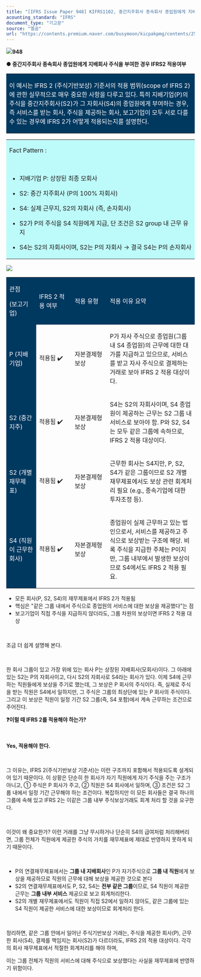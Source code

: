 ```yaml
---
title: "[IFRS Issue Paper 948] KIFRS1102, 중간지주회사 종속회사 종업원에게 지배회사 주식을 부여한 경우 IFRS2 적용여부"
acounting_standard: "IFRS"
document_type: "기고문"
source: "엘곰"
url: "https://contents.premium.naver.com/busymoon/kicpakpmg/contents/250725100731619lm"
---
```

![](https://n2.news.naver.com/l.gif?type=content)**948**

**● 중간지주회사 종속회사 종업원에게 지배회사 주식을 부여한 경우 IFRS2 적용여부**

<table style=""><tbody><tr><td colspan="3" rowspan="1" style="width: 100.0%; height: 129.0px;  background-color: #003960;"><div><p style=""><span style="color:#ffffff;">이 예시는 IFRS 2 (주식기반보상) 기준서의 적용 범위(scope of IFRS 2)에 관한 실무적으로 매우 중요한 사항을 다루고 있다. 특히 지배기업(P)의 주식을 중간지주회사(S2)가 그 자회사(S4)의 종업원에게 부여하는 경우, 즉 서비스를 받는 회사, 주식을 제공하는 회사, 보고기업이 모두 서로 다를 수 있는 경우에 IFRS 2가 어떻게 적용되는지를 설명한다.</span></p></div></td></tr></tbody></table>

<table style=""><tbody><tr><td colspan="3" rowspan="1" style="width: 100.0%; height: 129.0px;  background-color: #bdfbfa;"><div><p style=""><span style="">Fact Pattern :</span></p><p style=""><span style="">​</span></p><ul><li><p style=""><span style="">지배기업 P: 상장된 최종 모회사</span></p></li><li><p style=""><span style="">S2</span><span style="">: 중간 지주회사 (P의 100% 자회사)</span></p></li><li><p style=""><span style="">S4</span><span style="">: 실제 근무지, S2의 자회사 (즉, 손자회사)</span></p></li><li><p style=""><span style="">S2가 P의 주식을 S4 직원에게 지급</span><span style="">, 단 조건은 S2 group 내 근무 유지</span></p></li><li><p style=""><span style="">S4는 S2의 자회사이며, S2는 P의 자회사</span><span style=""> → 결국 S4는 P의 손자회사</span></p></li></ul></div></td></tr></tbody></table>

![](https://scs-phinf.pstatic.net/MjAyNTA3MjVfMzcg/MDAxNzUzNDAzMjQyNjMw.O2u5Fm8AwGI34ZRQxuzOt32myn5QxlUHfP2AmNI65iQg.uQL4e1dtzs6wtjXSANt1hZ9dlx4sLen7yhJLrRbiHeUg.PNG/image.png?type=w800)

<table style=""><tbody><tr><td colspan="1" rowspan="1" style="width: 15.88%; height: 40.0px;  background-color: #003960;"><div><p style=""><span style="color:#ffffff;">관점</span></p></div><div><p style=""><span style="color:#ffffff;">(보고기업)</span></p></div></td><td colspan="1" rowspan="1" style="width: 18.83%; height: 40.0px;  background-color: #003960;"><div><p style=""><span style="color:#ffffff;">IFRS 2 적용 여부</span></p></div></td><td colspan="1" rowspan="1" style="width: 18.67%; height: 40.0px;  background-color: #003960;"><div><p style=""><span style="color:#ffffff;">적용 유형</span></p></div></td><td colspan="1" rowspan="1" style="width: 46.62%; height: 40.0px;  background-color: #003960;"><div><p style=""><span style="color:#ffffff;">적용 이유 요약</span></p></div></td></tr><tr><td colspan="1" rowspan="1" style="width: 15.88%; height: 40.0px;  background-color: #003960;"><div><p style=""><span style="color:#ffffff;">P (지배기업)</span></p></div></td><td colspan="1" rowspan="1" style="width: 18.83%; height: 40.0px;  "><div><p style=""><span style="">적용됨 ✔️</span></p></div></td><td colspan="1" rowspan="1" style="width: 18.67%; height: 40.0px;  "><div><p style=""><span style="">자본결제형 보상</span></p></div></td><td colspan="1" rowspan="1" style="width: 46.62%; height: 40.0px;  "><div><p style=""><span style="">P가 자사 주식으로 종업원(그룹 내 S4 종업원)의 근무에 대한 대가를 지급하고 있으므로, </span><span style="">서비스를 받고 자사 주식으로 결제</span><span style="">하는 거래로 보아 IFRS 2 적용 대상이다.</span></p></div></td></tr><tr><td colspan="1" rowspan="1" style="width: 15.88%; height: 40.0px;  background-color: #003960;"><div><p style=""><span style="color:#ffffff;">S2 (중간지주)</span></p></div></td><td colspan="1" rowspan="1" style="width: 18.83%; height: 40.0px;  "><div><p style=""><span style="">적용됨 ✔️</span></p></div></td><td colspan="1" rowspan="1" style="width: 18.67%; height: 40.0px;  "><div><p style=""><span style="">자본결제형 보상</span></p></div></td><td colspan="1" rowspan="1" style="width: 46.62%; height: 40.0px;  "><div><p style=""><span style="">S4는 S2의 자회사이며, S4 종업원이 제공하는 근무는 </span><span style="">S2 그룹 내 서비스</span><span style="">로 보아야 함. P와 S2, S4는 모두 </span><span style="">같은 그룹에 속하므로</span><span style="">, IFRS 2 적용 대상이다.</span></p></div></td></tr><tr><td colspan="1" rowspan="1" style="width: 15.88%; height: 40.0px;  background-color: #003960;"><div><p style=""><span style="color:#ffffff;">S2 (개별재무제표)</span></p></div></td><td colspan="1" rowspan="1" style="width: 18.83%; height: 40.0px;  "><div><p style=""><span style="">적용됨 ✔️</span></p></div></td><td colspan="1" rowspan="1" style="width: 18.67%; height: 40.0px;  "><div><p style=""><span style="">자본결제형 보상</span></p></div></td><td colspan="1" rowspan="1" style="width: 46.62%; height: 40.0px;  "><div><p style=""><span style="">근무한 회사는 S4지만, P, S2, S4가 </span><span style="">같은 그룹</span><span style="">이므로 S2 개별재무제표에서도 보상 관련 회계처리 필요 (e.g., 종속기업에 대한 투자조정 등).</span></p></div></td></tr><tr><td colspan="1" rowspan="1" style="width: 15.88%; height: 40.0px;  background-color: #003960;"><div><p style=""><span style="color:#ffffff;">S4 (직원이 근무한 회사)</span></p></div></td><td colspan="1" rowspan="1" style="width: 18.83%; height: 40.0px;  "><div><p style=""><span style="">적용됨 ✔️</span></p></div></td><td colspan="1" rowspan="1" style="width: 18.67%; height: 40.0px;  "><div><p style=""><span style="">자본결제형 보상</span></p></div></td><td colspan="1" rowspan="1" style="width: 46.62%; height: 40.0px;  "><div><p style=""><span style="">종업원이 실제 근무하고 있는 법인으로서, </span><span style="">서비스를 제공하고 주식으로 보상받는 구조</span><span style="">에 해당. 비록 주식을 지급한 주체는 P이지만, 그룹 내부에서 발생한 보상이므로 S4에서도 IFRS 2 적용 필요.</span></p></div></td></tr></tbody></table>

- 모든 회사(P, S2, S4)의 재무제표에서 IFRS 2가 적용됨
- 핵심은 "같은 그룹 내에서 주식으로 종업원의 서비스에 대한 보상을 제공했다"는 점
- 보고기업이 직접 주식을 지급하지 않더라도, 그룹 차원의 보상이면 IFRS 2 적용 대상

​

조금 더 쉽게 설명해 본다.

​

한 회사 그룹이 있고 가장 위에 있는 회사 P는 상장된 지배회사(모회사)이다. 그 아래에 있는 S2는 P의 자회사이고, 다시 S2의 자회사로 S4라는 회사가 있다. 이제 S4에 근무하는 직원들에게 보상을 주기로 했는데, 그 보상은 P 회사의 주식이다. 즉, 실제로 주식을 받는 직원은 S4에서 일하지만, 그 주식은 그룹의 최상단에 있는 P 회사의 주식이다. 그리고 이 보상은 직원이 일정 기간 S2 그룹(즉, S4 포함)에서 계속 근무하는 조건으로 주어진다.

**❓이럴 때 IFRS 2를 적용해야 하는가?**

**​**

**Yes, 적용해야 한다.**

​

그 이유는, IFRS 2(주식기반보상 기준서)는 이런 구조까지 포함해서 적용되도록 설계되어 있기 때문이다. 이 상황은 단순히 한 회사가 자기 직원에게 자기 주식을 주는 구조가 아니고, ① 주식은 P 회사가 주고, ② 직원은 S4 회사에서 일하며, ③ 조건은 S2 그룹 내에서 일정 기간 근무해야 하는 조건이다. 복잡하지만 이 모든 회사들은 결국 하나의 그룹에 속해 있고 IFRS 2는 이같은 그룹 내부 주식보상거래도 회계 처리 할 것을 요구한다.

​

이것이 왜 중요한가? 이런 거래를 그냥 무시하거나 단순히 S4의 급여처럼 처리해버리면, 그룹 전체가 직원에게 제공한 주식의 가치를 재무제표에 제대로 반영하지 못하게 되기 때문이다.

​

- P의 연결재무제표에서는 **그룹 내 지배회사**인 P가 자기주식으로 **그룹 내 직원**에게 보상을 제공하므로 직원의 근무에 대해 보상을 제공한 것으로 본다
- S2의 연결재무제표에서도 P, S2, S4는 **전부 같은 그룹**이므로, S4 직원이 제공한 근무는 **그룹 내부 서비스** 제공으로 보고 회계처리한다.
- S2의 개별 재무제표에서도 직원이 직접 S2에서 일하지 않아도, 같은 그룹에 있는 S4 직원이 제공한 서비스에 대한 보상이므로 회계처리 한다.

​

정리하면, 같은 그룹 안에서 일어난 주식기반보상 거래는, 주식을 제공한 회사(P), 근무한 회사(S4), 결제를 책임지는 회사(S2)가 다르더라도, IFRS 2의 적용 대상이다. 각각의 회사 재무제표에서 적절한 회계처리를 해야 하며,

이는 그룹 전체가 직원의 서비스에 대해 주식으로 보상했다는 사실을 재무제표에 반영하기 위함이다.